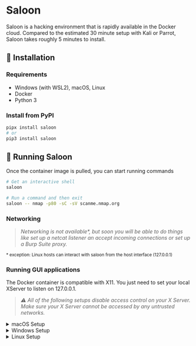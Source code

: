 # Saloon

Saloon is a hacking environment that is rapidly available in the Docker cloud. Compared to the estimated 30 minute setup with Kali or Parrot, Saloon takes roughly 5 minutes to install.

## 🚀 Installation

### Requirements

* Windows (with WSL2), macOS, Linux
* Docker
* Python 3

### Install from PyPI

```bash
pipx install saloon
# or
pip3 install saloon
```

## 🧨 Running Saloon

Once the container image is pulled, you can start running commands
```bash
# Get an interactive shell
saloon

# Run a command and then exit
saloon -- nmap -p80 -sC -sV scanme.nmap.org
```

### Networking

> *Networking is not available\*, but soon you will be able to do things like set up a netcat listener an accept incoming connections or set up a Burp Suite proxy.*

<small>* exception: Linux hosts can interact with saloon from the host interface (127.0.0.1)</small>

### Running GUI applications

The Docker container is compatible with X11. You just need to set your local XServer to listen on 127.0.0.1.

> *⚠️ All of the following setups disable access control on your X Server. Make sure your X Server cannot be accessed by any untrusted networks.*

<details>
  <summary>macOS Setup</summary>

  1. Install XQuartz
  ```bash
  brew install --cask xquartz
  ```
  2. Enable `XQuartz` > `Preferences` > `Security` > `Allow connections from network clients`
  3. Add your local IP as an xhost
  ```bash
  xhost + 127.0.0.1
  ```
  4. Test a GUI application
  ```bash
  saloon -- wireshark
  ```

</details>

<details>
  <summary>Windows Setup</summary>

  1. Install VcSrv
  ```powershell
  choco install -y vcxsrv
  ```
  2. Launch XLaunch from the start menu
  3. Accept all default settings, **checking** "Disable access control"
  4. If prompted, only allow access on Private networks
  5. Test a GUI application
  ```bash
  saloon -- wireshark
  ```

</details>

<details>
  <summary>Linux Setup</summary>

  Linux desktops usually already come with an X Server installed.

  1. Disable access control
  ```bash
  xhost +
  ```
  2. Test a GUI application
  ```bash
  saloon -- wireshark
  ```

</details>
